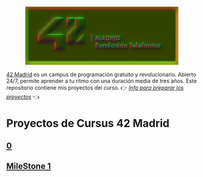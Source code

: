 <p align="center" width="100%">
    <img width="80%" src="documentation/42-Madrid.png"> 
</p>
 
[42 Madrid](https://www.42madrid.com/) es un campus de programación gratuito y revolucionario. Abierto 24/7, permite aprender a tu ritmo con una duración media de tres años. Este repositorio contiene mis proyectos del curso.
👉 [*Info para preparar los proyectos*](documentation/) 👈

# Proyectos de Cursus 42 Madrid



## [0](0)
## [MileStone 1](milestone_1)



